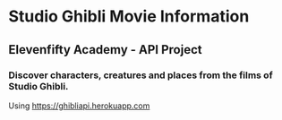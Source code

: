 # Studio Ghibli Movie Information
## Elevenfifty Academy - API Project
### Discover characters, creatures and places from the films of Studio Ghibli.


Using https://ghibliapi.herokuapp.com
